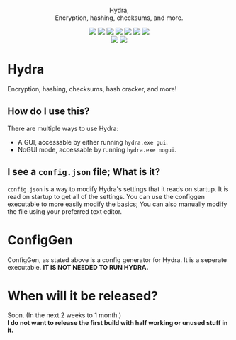 <p align="center">Hydra,<br>Encryption, hashing, checksums, and more.</br></p>
<p align="center">
  <img src="https://img.shields.io/badge/dependencies-recent-brightgreen">
  <img src="https://img.shields.io/badge/Python-3.8%2B-yellow">
  <img src="https://img.shields.io/badge/pyinstaller-5.2-yellow">
  <img src="https://img.shields.io/badge/Uses-cryptography-brightgreen">
  <img src="https://img.shields.io/badge/compiled%20for-windows-blue">
  <img src="https://img.shields.io/badge/debian%20linux-pending-orange">
  <img src="https://img.shields.io/badge/macos-not%20planned-red">
  <br>
  <img src="https://img.shields.io/badge/octocat-approved-lightgrey">
  <img src="https://img.shields.io/badge/memes-included-yellow">
</p>
<h1>Hydra</h1>
Encryption, hashing, checksums, hash cracker, and more!
<h2>How do I use this?</h2>
There are multiple ways to use Hydra:
<ul>
  <li>A GUI, accessable by either running <code>hydra.exe gui</code>.</li>
  <li>NoGUI mode, accessable by running <code>hydra.exe nogui</code>.</li>
</ul>
<h2>I see a <code>config.json</code> file;  What is it?</h2>
<code>config.json</code> is a way to modify Hydra's settings that it reads on startup.  It is read on startup to get all of the settings.  You can use the configgen executable to more easily modify the basics;  You can also manually modify the file using your preferred text editor.
<h1>ConfigGen</h1>
ConfigGen, as stated above is a config generator for Hydra.  It is a seperate executable.  <b>IT IS NOT NEEDED TO RUN HYDRA.</b>
<h1>When will it be released?</h1>
Soon.  (In the next 2 weeks to 1 month.)<br>
<b>I do not want to release the first build with half working or unused stuff in it.</b>
